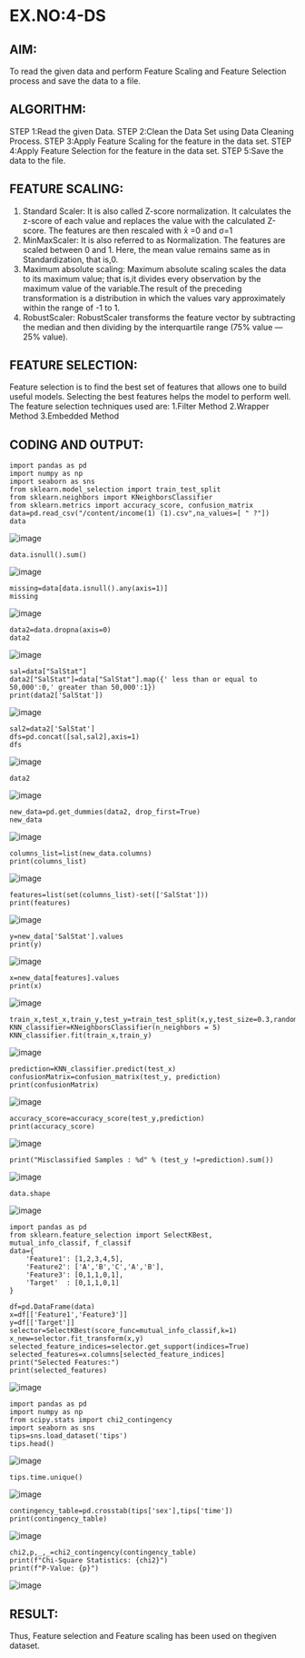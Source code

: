 # EX.NO:4-DS
## AIM:
To read the given data and perform Feature Scaling and Feature Selection process and save the
data to a file.

## ALGORITHM:
STEP 1:Read the given Data.
STEP 2:Clean the Data Set using Data Cleaning Process.
STEP 3:Apply Feature Scaling for the feature in the data set.
STEP 4:Apply Feature Selection for the feature in the data set.
STEP 5:Save the data to the file.

## FEATURE SCALING:
1. Standard Scaler: It is also called Z-score normalization. It calculates the z-score of each value and replaces the value with the calculated Z-score. The features are then rescaled with x̄ =0 and σ=1
2. MinMaxScaler: It is also referred to as Normalization. The features are scaled between 0 and 1. Here, the mean value remains same as in Standardization, that is,0.
3. Maximum absolute scaling: Maximum absolute scaling scales the data to its maximum value; that is,it divides every observation by the maximum value of the variable.The result of the preceding transformation is a distribution in which the values vary approximately within the range of -1 to 1.
4. RobustScaler: RobustScaler transforms the feature vector by subtracting the median and then dividing by the interquartile range (75% value — 25% value).

## FEATURE SELECTION:
Feature selection is to find the best set of features that allows one to build useful models. Selecting the best features helps the model to perform well.
The feature selection techniques used are:
1.Filter Method
2.Wrapper Method
3.Embedded Method

## CODING AND OUTPUT:
```
import pandas as pd
import numpy as np
import seaborn as sns
from sklearn.model_selection import train_test_split
from sklearn.neighbors import KNeighborsClassifier
from sklearn.metrics import accuracy_score, confusion_matrix
data=pd.read_csv("/content/income(1) (1).csv",na_values=[ " ?"])
data
```
![image](https://github.com/22008837/EXNO-4-DS/assets/120194155/af9d6cb5-d78d-4e6d-a0a5-c4fefa8d873e)
```
data.isnull().sum()
```
![image](https://github.com/22008837/EXNO-4-DS/assets/120194155/42e0ee9d-9060-4a17-b449-497ecbfc15f6)
```
missing=data[data.isnull().any(axis=1)]
missing
```
![image](https://github.com/22008837/EXNO-4-DS/assets/120194155/6b99e1bc-b553-454a-bb19-6b10e040640e)
```
data2=data.dropna(axis=0)
data2
```
![image](https://github.com/22008837/EXNO-4-DS/assets/120194155/0810aafc-19fc-4357-aacb-e4cd067acaa1)
```
sal=data["SalStat"]
data2["SalStat"]=data["SalStat"].map({' less than or equal to 50,000':0,' greater than 50,000':1})
print(data2['SalStat'])
```
![image](https://github.com/22008837/EXNO-4-DS/assets/120194155/28ed40fe-f8ac-417f-a1c8-516f1b91b313)
```
sal2=data2['SalStat']
dfs=pd.concat([sal,sal2],axis=1)
dfs
```
![image](https://github.com/22008837/EXNO-4-DS/assets/120194155/87acafa4-a7c2-4ad8-b6d1-d3d37c68aef1)
```
data2
```
![image](https://github.com/22008837/EXNO-4-DS/assets/120194155/c1d8a9b7-3cd8-41d1-9b95-f605cb7f2f6b)
```
new_data=pd.get_dummies(data2, drop_first=True)
new_data
```
![image](https://github.com/22008837/EXNO-4-DS/assets/120194155/50d44c2c-74e4-43a4-8254-8d5edbf90c2e)
```
columns_list=list(new_data.columns)
print(columns_list)
```
![image](https://github.com/22008837/EXNO-4-DS/assets/120194155/a608bb9f-73cc-4e9b-b510-9fa283e29938)
```
features=list(set(columns_list)-set(['SalStat']))
print(features)
```
![image](https://github.com/22008837/EXNO-4-DS/assets/120194155/de00a9ed-032f-4021-a8da-4e5b40383b16)
```
y=new_data['SalStat'].values
print(y)
```
![image](https://github.com/22008837/EXNO-4-DS/assets/120194155/ba349b73-0abf-4841-8a0f-fe83c51a290f)
```
x=new_data[features].values
print(x)
```
![image](https://github.com/22008837/EXNO-4-DS/assets/120194155/d66194e7-022c-4f66-aa80-3c58f7cb690c)
```
train_x,test_x,train_y,test_y=train_test_split(x,y,test_size=0.3,random_state=0)
KNN_classifier=KNeighborsClassifier(n_neighbors = 5)
KNN_classifier.fit(train_x,train_y)
```
![image](https://github.com/22008837/EXNO-4-DS/assets/120194155/bdedb851-dd59-440e-9a52-ca0c1aeb696b)
```
prediction=KNN_classifier.predict(test_x)
confusionMatrix=confusion_matrix(test_y, prediction)
print(confusionMatrix)
```
![image](https://github.com/22008837/EXNO-4-DS/assets/120194155/9548fe34-d8e5-465b-8851-a2d565f6f4ff)
```
accuracy_score=accuracy_score(test_y,prediction)
print(accuracy_score)
```
![image](https://github.com/22008837/EXNO-4-DS/assets/120194155/b870f557-5b08-46ae-b18e-4ddcaea38f65)
```
print("Misclassified Samples : %d" % (test_y !=prediction).sum())
```
![image](https://github.com/22008837/EXNO-4-DS/assets/120194155/7b7ee3c1-48c9-4cf9-8caa-7b68d4664bde)
```
data.shape
```
![image](https://github.com/22008837/EXNO-4-DS/assets/120194155/4928fb04-5583-4dd0-b371-286fa0faf4d5)
```
import pandas as pd
from sklearn.feature_selection import SelectKBest, mutual_info_classif, f_classif
data={
    'Feature1': [1,2,3,4,5],
    'Feature2': ['A','B','C','A','B'],
    'Feature3': [0,1,1,0,1],
    'Target'  : [0,1,1,0,1]
}

df=pd.DataFrame(data)
x=df[['Feature1','Feature3']]
y=df[['Target']]
selector=SelectKBest(score_func=mutual_info_classif,k=1)
x_new=selector.fit_transform(x,y)
selected_feature_indices=selector.get_support(indices=True)
selected_features=x.columns[selected_feature_indices]
print("Selected Features:")
print(selected_features)
```
![image](https://github.com/22008837/EXNO-4-DS/assets/120194155/66f5e095-dbd9-49a8-a02f-019c01e79381)
```
import pandas as pd
import numpy as np
from scipy.stats import chi2_contingency
import seaborn as sns
tips=sns.load_dataset('tips')
tips.head()
```
![image](https://github.com/22008837/EXNO-4-DS/assets/120194155/79bc78e8-681d-432f-a4da-e931f0c72f9d)
```
tips.time.unique()
```
![image](https://github.com/22008837/EXNO-4-DS/assets/120194155/a15cea1d-8940-48c2-988b-39211ba5d9f9)
```
contingency_table=pd.crosstab(tips['sex'],tips['time'])
print(contingency_table)
```
![image](https://github.com/22008837/EXNO-4-DS/assets/120194155/e47a3319-e86f-4ba5-bd2d-724c491c04f3)
```
chi2,p,_,_=chi2_contingency(contingency_table)
print(f"Chi-Square Statistics: {chi2}")
print(f"P-Value: {p}")
```
![image](https://github.com/22008837/EXNO-4-DS/assets/120194155/ba34761d-08fc-4d1c-83f4-e8fb96d25cfa)

## RESULT:
Thus, Feature selection and Feature scaling has been used on thegiven dataset.

